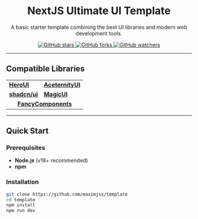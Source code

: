 <div align="center">
  <h1>NextJS Ultimate UI Template</h1>
  <p>A basic starter template combining the best UI libraries and modern web development tools.</p>
  <div>
    <a href="https://github.com/maximjsx/template">
      <img src="https://img.shields.io/github/stars/maximjsx/template.svg?style=social" alt="GitHub stars">
    </a>
    <a href="https://github.com/maximjsx/template">
      <img src="https://img.shields.io/github/forks/maximjsx/template.svg?style=social" alt="GitHub forks">
    </a>
    <a href="https://github.com/maximjsx/template">
      <img src="https://img.shields.io/github/watchers/maximjsx/template.svg?style=social" alt="GitHub watchers">
    </a>
  </div>
</div>

---

## Compatible Libraries

<table>
  <tr>
    <td><a href="https://www.heroui.com/"><strong>HeroUI</strong></a></td>
    <td><a href="https://ui.aceternity.com/"><strong>AceternityUI</strong></a></td>
  </tr>
  <tr>
    <td><a href="https://ui.shadcn.com/"><strong>shadcn/ui</strong></a></td>
    <td><a href="https://magicui.design/"><strong>MagicUI</strong></a></td>
  </tr>
  <tr>
    <td colspan="2" align="center">
      <a href="https://www.fancycomponents.dev/"><strong>FancyComponents</strong></a>
    </td>
  </tr>
</table>

---

## Quick Start

### Prerequisites
- **Node.js** (v18+ recommended)
- **npm**

### Installation

```bash
git clone https://github.com/maximjsx/template
cd template
npm install
npm run dev
```
